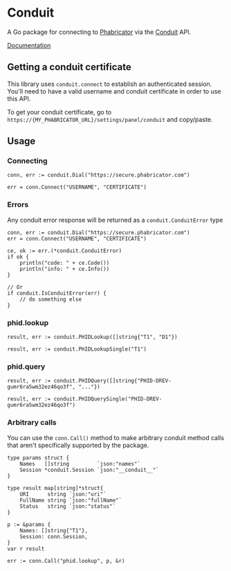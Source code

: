 # Conduit

A Go package for connecting to [Phabricator](http://phabricator.org) via the [Conduit](https://secure.phabricator.com/book/phabdev/article/conduit/) API.

[Documentation](http://godoc.org/github.com/jpoehls/go-conduit)

## Getting a conduit certificate

This library uses `conduit.connect` to establish an authenticated session. You'll need to have a valid username and conduit certificate in order to use this API.

To get your conduit certificate, go to `https://{MY_PHABRICATOR_URL}/settings/panel/conduit` and copy/paste.

## Usage

### Connecting

```
conn, err := conduit.Dial("https://secure.phabricator.com")

err = conn.Connect("USERNAME", "CERTIFICATE")
```

### Errors

Any conduit error response will be returned as a
`conduit.ConduitError` type

```
conn, err := conduit.Dial("https://secure.phabricator.com")
err = conn.Connect("USERNAME", "CERTIFICATE")

ce, ok := err.(*conduit.ConduitError)
if ok {
	println("code: " + ce.Code())
	println("info: " + ce.Info())
}

// Or
if conduit.IsConduitError(err) {
	// do something else
}
```

### phid.lookup

```
result, err := conduit.PHIDLookup([]string{"T1", "D1"})
```

```
result, err := conduit.PHIDLookupSingle("T1")
```

### phid.query

```
result, err := conduit.PHIDQuery([]string{"PHID-DREV-gumr6ra5wm32ez46qo3f", "..."})
```

```
result, err := conduit.PHIDQuerySingle("PHID-DREV-gumr6ra5wm32ez46qo3f")
```

### Arbitrary calls

You can use the `conn.Call()` method to make arbitrary
conduit method calls that aren't specifically supported
by the package.

```
type params struct {
	Names   []string         `json:"names"`
	Session *conduit.Session `json:"__conduit__"`
}

type result map[string]*struct{
	URI      string `json:"uri"`
	FullName string `json:"fullName"`
	Status   string `json:"status"`
}

p := &params {
	Names: []string{"T1"},
	Session: conn.Session,
}
var r result

err := conn.Call("phid.lookup", p, &r)
```